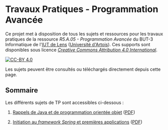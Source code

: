 # Travaux Pratiques - Programmation Avancée

Ce projet met à disposition de tous les sujets et ressources pour les travaux
pratiques de la ressource *R5.A.05 - Programmation Avancée* du BUT-3
Informatique de l'[IUT de Lens](http://www.iut-lens.univ-artois.fr)
([Université d'Artois](http://www.univ-artois.fr)).
Ces supports sont disponibles sous licence
[*Creative Commons Attribution 4.0 International*](LICENSE.md).

[![CC-BY 4.0](https://i.creativecommons.org/l/by/4.0/88x31.png)](https://creativecommons.org/licenses/by/4.0/)

Les sujets peuvent être consultés ou téléchargés directement depuis cette page.

## Sommaire

Les différents sujets de TP sont accessibles ci-dessous :

1. [Rappels de Java et de programmation orientée objet](tp/TP01)
   ([PDF](/../builds/artifacts/main/file/tp/TP01.pdf?job=sujets))

2. [Initiation au *framework* *Spring* et premières applications](tp/TP02)
   ([PDF](/../builds/artifacts/main/file/tp/TP02.pdf?job=sujets))
